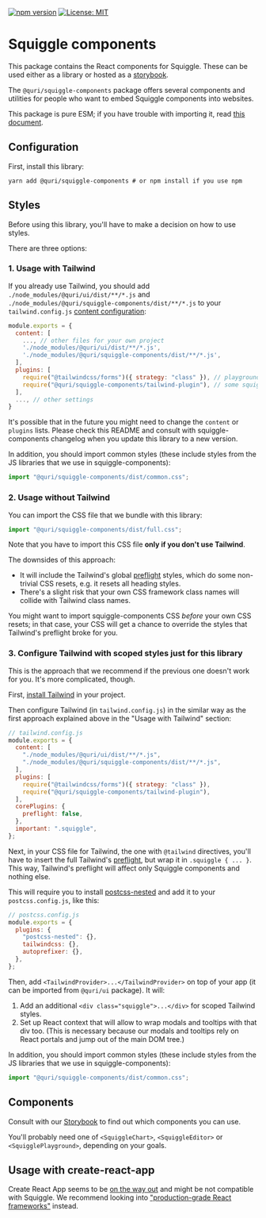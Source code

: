 [![npm version](https://badge.fury.io/js/@quri%2Fsquiggle-components.svg)](https://www.npmjs.com/package/@quri/squiggle-components)
[![License: MIT](https://img.shields.io/badge/License-MIT-yellow.svg)](https://github.com/quantified-uncertainty/squiggle/blob/develop/LICENSE)

# Squiggle components

This package contains the React components for Squiggle. These can be used either as a library or hosted as a [storybook](https://storybook.js.org/).

The `@quri/squiggle-components` package offers several components and utilities for people who want to embed Squiggle components into websites.

This package is pure ESM; if you have trouble with importing it, read [this document](https://gist.github.com/sindresorhus/a39789f98801d908bbc7ff3ecc99d99c).

## Configuration

First, install this library:

```
yarn add @quri/squiggle-components # or npm install if you use npm
```

## Styles

Before using this library, you'll have to make a decision on how to use styles.

There are three options:

### 1. Usage with Tailwind

If you already use Tailwind, you should add `./node_modules/@quri/ui/dist/**/*.js` and `./node_modules/@quri/squiggle-components/dist/**/*.js` to your `tailwind.config.js` [content configuration](https://tailwindcss.com/docs/content-configuration):

```js
module.exports = {
  content: [
    ..., // other files for your own project
    './node_modules/@quri/ui/dist/**/*.js',
    './node_modules/@quri/squiggle-components/dist/**/*.js',
  ],
  plugins: [
    require("@tailwindcss/forms")({ strategy: "class" }), // playground settings use tailwind forms
    require("@quri/squiggle-components/tailwind-plugin"), // some squiggle-components styles extend the default Tailwind's theme
  ],
  ..., // other settings
}
```

It's possible that in the future you might need to change the `content` or `plugins` lists. Please check this README and consult with squiggle-components changelog when you update this library to a new version.

In addition, you should import common styles (these include styles from the JS libraries that we use in squiggle-components):

```js
import "@quri/squiggle-components/dist/common.css";
```

### 2. Usage without Tailwind

You can import the CSS file that we bundle with this library:

```js
import "@quri/squiggle-components/dist/full.css";
```

Note that you have to import this CSS file **only if you don't use Tailwind**.

The downsides of this approach:

- It will include the Tailwind's global [preflight](https://tailwindcss.com/docs/preflight) styles, which do some non-trivial CSS resets, e.g. it resets all heading styles.
- There's a slight risk that your own CSS framework class names will collide with Tailwind class names.

You might want to import squiggle-components CSS _before_ your own CSS resets; in that case, your CSS will get a chance to override the styles that Tailwind's preflight broke for you.

### 3. Configure Tailwind with scoped styles just for this library

This is the approach that we recommend if the previous one doesn't work for you. It's more complicated, though.

First, [install Tailwind](https://tailwindcss.com/docs/installation) in your project.

Then configure Tailwind (in `tailwind.config.js`) in the similar way as the first approach explained above in the "Usage with Tailwind" section:

```js
// tailwind.config.js
module.exports = {
  content: [
    "./node_modules/@quri/ui/dist/**/*.js",
    "./node_modules/@quri/squiggle-components/dist/**/*.js",
  ],
  plugins: [
    require("@tailwindcss/forms")({ strategy: "class" }),
    require("@quri/squiggle-components/tailwind-plugin"),
  ],
  corePlugins: {
    preflight: false,
  },
  important: ".squiggle",
};
```

Next, in your CSS file for Tailwind, the one with `@tailwind` directives, you'll have to insert the full Tailwind's [preflight](https://unpkg.com/tailwindcss@3.3.2/src/css/preflight.css), but wrap it in `.squiggle { ... }`. This way, Tailwind's preflight will affect only Squiggle components and nothing else.

This will require you to install [postcss-nested](https://github.com/postcss/postcss-nested) and add it to your `postcss.config.js`, like this:

```js
// postcss.config.js
module.exports = {
  plugins: {
    "postcss-nested": {},
    tailwindcss: {},
    autoprefixer: {},
  },
};
```

Then, add `<TailwindProvider>...</TailwindProvider>` on top of your app (it can be imported from `@quri/ui` package). It will:

1. Add an additional `<div class="squiggle">...</div>` for scoped Tailwind styles.
2. Set up React context that will allow to wrap modals and tooltips with that div too. (This is necessary because our modals and tooltips rely on React portals and jump out of the main DOM tree.)

In addition, you should import common styles (these include styles from the JS libraries that we use in squiggle-components):

```js
import "@quri/squiggle-components/dist/common.css";
```

## Components

Consult with our [Storybook](https://components.squiggle-language.com/) to find out which components you can use.

You'll probably need one of `<SquiggleChart>`, `<SquiggleEditor>` or `<SquigglePlayground>`, depending on your goals.

## Usage with create-react-app

Create React App seems to be [on the way out](https://github.com/reactjs/react.dev/pull/5487#issuecomment-1409720741) and might be not compatible with Squiggle. We recommend looking into ["production-grade React frameworks"](https://react.dev/learn/start-a-new-react-project#production-grade-react-frameworks) instead.

